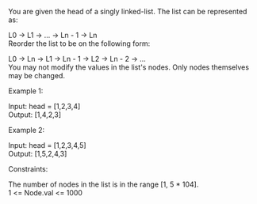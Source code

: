 You are given the head of a singly linked-list. The list can be represented as:

L0 → L1 → … → Ln - 1 → Ln\
Reorder the list to be on the following form:

L0 → Ln → L1 → Ln - 1 → L2 → Ln - 2 → …\
You may not modify the values in the list's nodes. Only nodes themselves may be changed.

Example 1:

Input: head = [1,2,3,4]\
Output: [1,4,2,3]

Example 2:

Input: head = [1,2,3,4,5]\
Output: [1,5,2,4,3]

Constraints:

The number of nodes in the list is in the range [1, 5 * 104].\
1 <= Node.val <= 1000